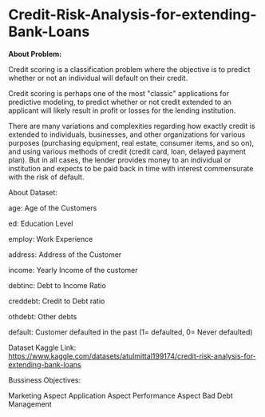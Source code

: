 # Credit-Risk-Analysis-for-extending-Bank-Loans

**About Problem:**

Credit scoring is a classification problem where the objective is to predict whether or not an individual will default on their credit.

Credit scoring is perhaps one of the most "classic" applications for predictive modeling, to predict whether or not credit extended to an applicant will likely result in profit or losses for the lending institution.

There are many variations and complexities regarding how exactly credit is extended to individuals, businesses, and other organizations for various purposes (purchasing equipment, real estate, consumer items, and so on), and using various methods of credit (credit card, loan, delayed payment plan). But in all cases, the lender provides money to an individual or institution and expects to be paid back in time with interest commensurate with the risk of default.

About Dataset:

age: Age of the Customers

ed: Education Level

employ: Work Experience

address: Address of the Customer

income: Yearly Income of the customer

debtinc: Debt to Income Ratio

creddebt: Credit to Debt ratio

othdebt: Other debts

default: Customer defaulted in the past (1= defaulted, 0= Never defaulted)

Dataset Kaggle Link: https://www.kaggle.com/datasets/atulmittal199174/credit-risk-analysis-for-extending-bank-loans

Bussiness Objectives:

Marketing Aspect
Application Aspect
Performance Aspect
Bad Debt Management
